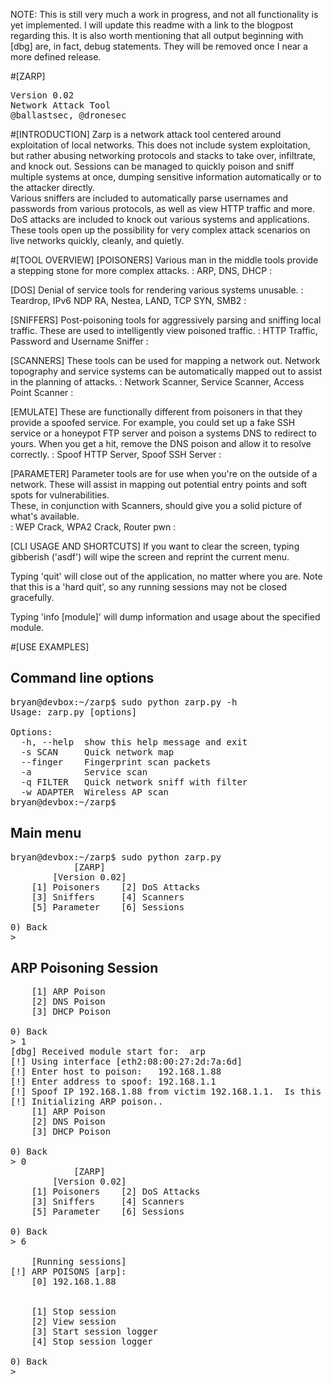 NOTE: This is still very much a work in progress, and not all functionality is yet 
implemented.  I will update this readme with a link to the blogpost regarding this.
It is also worth mentioning that all output beginning with [dbg] are, in fact, 
debug statements.  They will be removed once I near a more defined release.

#[ZARP]
<pre>
Version 0.02
Network Attack Tool
@ballastsec, @dronesec
</pre>

#[INTRODUCTION]
Zarp is a network attack tool centered around exploitation of local networks.  This does not 
include system exploitation, but rather abusing networking protocols and stacks to take 
over, infiltrate, and knock out.  Sessions can be managed to quickly poison and sniff multiple 
systems at once, dumping sensitive information automatically or to the attacker directly.  
Various sniffers are included to automatically parse usernames and passwords from various 
protocols, as well as view HTTP traffic and more.  DoS attacks are included to knock out 
various systems and applications.  These tools open up the possibility for very complex attack 
scenarios on live networks quickly, cleanly, and quietly.

#[TOOL OVERVIEW] 
[POISONERS]
Various man in the middle tools provide a stepping stone for more complex attacks.
: ARP, DNS, DHCP :

[DOS]
Denial of service tools for rendering various systems unusable.
: Teardrop, IPv6 NDP RA, Nestea, LAND, TCP SYN, SMB2 :

[SNIFFERS]
Post-poisoning tools for aggressively parsing and sniffing local traffic.  These are 
used to intelligently view poisoned traffic.
: HTTP Traffic, Password and Username Sniffer :

[SCANNERS]
These tools can be used for mapping a network out.  Network topography and service 
systems can be automatically mapped out to assist in the planning of attacks.
: Network Scanner, Service Scanner, Access Point Scanner :
	
[EMULATE]
These are functionally different from poisoners in that they provide a spoofed 
service.  For example, you could set up a fake SSH service or a honeypot FTP server 
and poison a systems DNS to redirect to yours.  When you get a hit, remove the DNS 
poison and allow it to resolve correctly.
: Spoof HTTP Server, Spoof SSH Server :
	
[PARAMETER]
Parameter tools are for use when you're on the outside of a network.  These will 
assist in mapping out potential entry points and soft spots for vulnerabilities.  
These, in conjunction with Scanners, should give you a solid picture of what's 
available.  
: WEP Crack, WPA2 Crack, Router pwn : 

[CLI USAGE AND SHORTCUTS]
If you want to clear the screen, typing gibberish ('asdf') will wipe the screen and 
reprint the current menu.

Typing 'quit' will close out of the application, no matter where you are.  Note 
that this is a 'hard quit', so any running sessions may not be closed gracefully.

Typing 'info [module]' will dump information and usage about the specified module.

#[USE EXAMPLES]
## Command line options
<pre>
bryan@devbox:~/zarp$ sudo python zarp.py -h
Usage: zarp.py [options]

Options:
  -h, --help  show this help message and exit
  -s SCAN     Quick network map
  --finger    Fingerprint scan packets
  -a          Service scan
  -q FILTER   Quick network sniff with filter
  -w ADAPTER  Wireless AP scan
bryan@devbox:~/zarp$ 
</pre>
## Main menu
<pre>
bryan@devbox:~/zarp$ sudo python zarp.py
	        [ZARP]		
	    [Version 0.02]			
	[1] Poisoners 	 [2] DoS Attacks
	[3] Sniffers 	 [4] Scanners
	[5] Parameter 	 [6] Sessions

0) Back
> 
</pre>
## ARP Poisoning Session
<pre>
	[1] ARP Poison
	[2] DNS Poison
	[3] DHCP Poison

0) Back
> 1
[dbg] Received module start for:  arp
[!] Using interface [eth2:08:00:27:2d:7a:6d]
[!] Enter host to poison:	192.168.1.88
[!] Enter address to spoof:	192.168.1.1
[!] Spoof IP 192.168.1.88 from victim 192.168.1.1.  Is this correct? y
[!] Initializing ARP poison..
	[1] ARP Poison
	[2] DNS Poison
	[3] DHCP Poison

0) Back
> 0
	        [ZARP]		
	    [Version 0.02]			
	[1] Poisoners 	 [2] DoS Attacks
	[3] Sniffers 	 [4] Scanners
	[5] Parameter 	 [6] Sessions

0) Back
> 6

	[Running sessions]
[!] ARP POISONS [arp]:
	[0] 192.168.1.88


	[1] Stop session
	[2] View session
	[3] Start session logger
	[4] Stop session logger

0) Back
> 
</pre>

